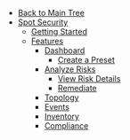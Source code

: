 <!-- Table of Contents -->

- <a href="/" class="sidebar-home"><i data-feather="arrow-left" class="sidebar-back-icon"></i>Back to Main Tree</a>
- [Spot Security](spot-security/)
  - [Getting Started](spot-security/getting-started/)
  - [Features](spot-security/features/)
    - [Dashboard](spot-security/features/dashboard/)
      - [Create a Preset](spot-security/features/security-dashboard/create-preset)
    - [Analyze Risks](spot-security/features/analyze-risks/)
      - [View Risk Details](spot-security/features/analyze-risks/view-risk-details)
      - [Remediate](spot-security/features/analyze-risks/remediate)
    - [Topology](spot-security/features/topology)
    - [Events](spot-security/features/events)
    - [Inventory](spot-security/features/inventory)
    - [Compliance](spot-security/features/compliance)
